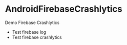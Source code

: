 # AndroidFirebaseCrashlytics
Demo Firebase Crashlytics
- Test firebase log
- Test firebase crashlytics
